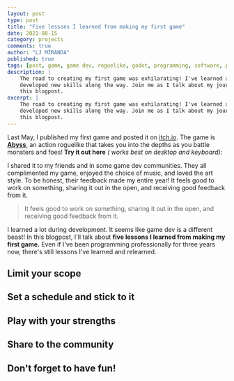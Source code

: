 ```yaml
---
layout: post
type: post
title: "Five lessons I learned from making my first game"
date: 2021-08-15
category: projects
comments: true
author: "LJ MIRANDA"
published: true
tags: [post, game, game dev, roguelike, godot, programming, software, pixel art, 8-bit, sprites]
description: |
    The road to creating my first game was exhilarating! I've learned a lot and
    developed new skills along the way. Join me as I talk about my journey in
    this blogpost.
excerpt: |
    The road to creating my first game was exhilarating! I've learned a lot and
    developed new skills along the way. Join me as I talk about my journey in
    this blogpost.
---
```


Last May, I published my first game and posted it on
[itch.io](https://ljvmiranda921.itch.io). The game is
[**Abyss**](https://ljvmiranda921.itch.io/abyss), an action roguelike that
takes you into the depths as you battle monsters and foes! **Try it out here** *(
works best on desktop and keyboard)*:

<!--
<div align="center"><iframe frameborder="0" src="https://itch.io/embed-upload/3852074?color=31222c" allowfullscreen="" width="640" height="380"><a href="https://ljvmiranda921.itch.io/abyss">Play Abyss on itch.io</a></iframe></div>
-->

I shared it to my friends and in some game dev communities. They all
complimented my game, enjoyed the choice of music, and loved the art style. To
be honest, their feedback made my entire year! It feels good to work on
something, sharing it out in the open, and receiving good feedback from it.

> It feels good to work on something, sharing it out in the open, and receiving
> good feedback from it.

I learned a lot during development. It seems like game dev is a different
beast! In this blogpost, I'll talk about **five lessons I learned from making
my first game.** Even if I've been programming professionally for three years
now, there's still lessons I've learned and relearned.

## Limit your scope

<!-- 

Why
===
Motivation: important part for me is to ship. 
Your first ten games will suck, so get it out of the way immediately.

Creative Process
================
Creative process: roguelike, three levels, 1 boss
Why roguelike?

scope creep
prioritization

Advantage
=========
Advantage of limiting my scope, I get to publish

-->

## Set a schedule and stick to it

<!-- 

Why
===
Consistency is important to keep the momentum going.
Good feedback loops



Creative Process
================
I spent my weekends building the game

I like sharing and talking about my work. And it gives
me some positive reinforcement. My short feedback loop:
screenshotsaturdays on twitter. At the end of the day, 
I share a screenshot of my work. Building in public.

Maybe: show GIFs, as things evolved? Maybe make it a short video
something? or a collection of GIFs? Let's see...

Advantage
=========
Consistency is king
-->


## Play with your strengths

<!--
Why
===
- I want to minimize the number of unknowns as much as possible

Creative Process
================
- Graphic: make a bar chart of uncertainty-level using Excalidraw
    - Art: mid, I am confident with my retro-pixel skills
    - Programming: high-mid, chose a programming language similar to Python
        - Initial idea was to use PICO-8, but a lot of learning curve
        - I just want to hack for now
    - Gameplay: low-mid, I am familiar with traditional roguelikes, but not too 
        familiar to understand their intricacies
    - Music: low, I don't know how to make music yet
Use each component as subsections?
-->


## Share to the community

<!--
I realized that it's very important for me to join communities of like minded
people
-->


## Don't forget to have fun!

<!--
My litmus test is: will I play it?
My initial mindset when building my first game is that I'm making it for myself
It's ok if the only audience is you.

If you enjoy playing it, then that's already good enough
-->

